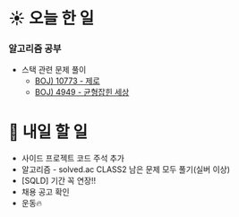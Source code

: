 # ☀️ 오늘 한 일
### 알고리즘 공부
- 스택 관련 문제 풀이
  - [BOJ) 10773 - 제로](https://www.acmicpc.net/problem/10773)
  - [BOJ) 4949 - 균형잡힌 세상](https://www.acmicpc.net/problem/4949)


# 🚩 내일 할 일
- 사이드 프로젝트 코드 주석 추가
- 알고리즘 - solved.ac CLASS2 남은 문제 모두 풀기(실버 이상)
- [SQLD] 기간 꼭 연장!!
- 채용 공고 확인
- 운동🔥
